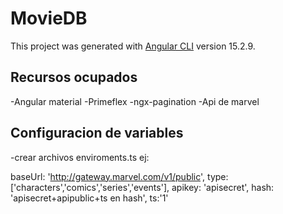# MovieDB

This project was generated with [Angular CLI](https://github.com/angular/angular-cli) version 15.2.9.


## Recursos ocupados

-Angular material
-Primeflex
-ngx-pagination
-Api de marvel

## Configuracion de variables

-crear archivos enviroments.ts ej:

  baseUrl: 'http://gateway.marvel.com/v1/public',
  type: ['characters','comics','series','events'],
  apikey: 'apisecret',
  hash: 'apisecret+apipublic+ts en hash',
  ts:'1'
